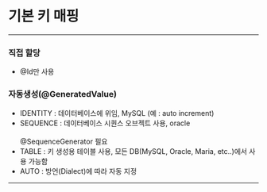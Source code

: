 # 기본 키 매핑

---

### 직접 할당
* @Id만 사용

### 자동생성(@GeneratedValue)
* IDENTITY : 데이터베이스에 위임, MySQL (예 : auto increment)
* SEQUENCE : 데이터베이스 시퀀스 오브젝트 사용, oracle<br><br>@SequenceGenerator 필요
* TABLE : 키 생성용 테이블 사용, 모든 DB(MySQL, Oracle, Maria, etc..)에서 사용 가능함
* AUTO : 방언(Dialect)에 따라 자동 지정

---
